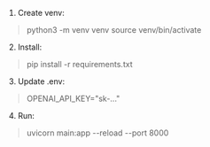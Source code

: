 1. Create venv:
>python3 -m venv venv
>source venv/bin/activate

2. Install:
>pip install -r requirements.txt

3. Update .env:
>OPENAI_API_KEY="sk-..."

4. Run:
>uvicorn main:app --reload --port 8000

